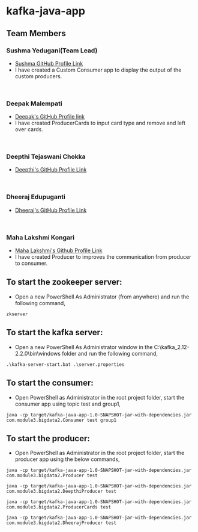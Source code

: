 # kafka-java-app

## Team Members

### Sushma Yedugani(Team Lead)

- [Sushma GitHub Profile Link](https://github.com/sushma95)
- I have created a Custom Consumer app to display the output of the custom producers.


<br>


### Deepak Malempati
- [Deepak's GitHub Profile link](https://github.com/Deepakmalempati)
- I have created ProducerCards to input card type and remove and left over cards.  
<br>

### Deepthi Tejaswani Chokka

- [Deepthi's GitHub Profile Link](https://github.com/Deepthi1003)

<br>

### Dheeraj Edupuganti

- [Dheeraj's GitHub Profile Link](https://github.com/Dheeraj0327)
 
<br>

### Maha Lakshmi Kongari
- [Maha Lakshmi's Github Profile Link](https://github.com/MAHALAKSHMIKONGARI)
- I have created Producer to improves the communication from producer to consumer.  

## To start the zookeeper server:

- Open a new PowerShell As Administrator (from anywhere) and run the following command,

```zkserver```

## To start the kafka server:

- Open a new PowerShell As Administrator window in the C:\kafka_2.12-2.2.0\bin\windows folder and run the following command,

```.\kafka-server-start.bat .\server.properties```

## To start the consumer:

- Open PowerShell as Administrator in the root project folder, start the consumer app using topic test and group1,

```java -cp target/kafka-java-app-1.0-SNAPSHOT-jar-with-dependencies.jar com.module3.bigdata2.Consumer test group1```

## To start the producer:

- Open PowerShell as Administrator in the root project folder, start the producer app using the below commands,

```java -cp target/kafka-java-app-1.0-SNAPSHOT-jar-with-dependencies.jar com.module3.bigdata2.Producer test```

```java -cp target/kafka-java-app-1.0-SNAPSHOT-jar-with-dependencies.jar com.module3.bigdata2.DeepthiProducer test```

```java -cp target/kafka-java-app-1.0-SNAPSHOT-jar-with-dependencies.jar com.module3.bigdata2.ProducerCards test```

```java -cp target/kafka-java-app-1.0-SNAPSHOT-jar-with-dependencies.jar com.module3.bigdata2.DheerajProducer test```
